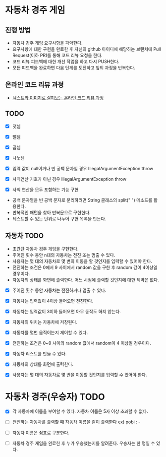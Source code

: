 # 자동차 경주 게임

## 진행 방법

- 자동차 경주 게임 요구사항을 파악한다.
- 요구사항에 대한 구현을 완료한 후 자신의 github 아이디에 해당하는 브랜치에 Pull Request(이하 PR)를 통해 코드 리뷰 요청을 한다.
- 코드 리뷰 피드백에 대한 개선 작업을 하고 다시 PUSH한다.
- 모든 피드백을 완료하면 다음 단계를 도전하고 앞의 과정을 반복한다.

## 온라인 코드 리뷰 과정

- [텍스트와 이미지로 살펴보는 온라인 코드 리뷰 과정](https://github.com/next-step/nextstep-docs/tree/master/codereview)

## TODO

- [x] 덧셈

- [x] 뺄셈

- [x] 곱셈

- [x] 나눗셈

- [x] 입력 값이 null이거나 빈 공백 문자일 경우 IllegalArgumentException throw

- [x] 사칙연산 기호가 아닌 경우 IllegalArgumentException throw

- [x] 사칙 연산을 모두 포함하는 기능 구현

- 공백 문자열을 빈 공백 문자로 분리하려면 String 클래스의 split(" ") 메소드를 활용한다.
- 반복적인 패턴을 찾아 반복문으로 구현한다.
- 테스트할 수 있는 단위로 나누어 구현 목록을 만든다.

## 자동차 TODO

- 초간단 자동차 경주 게임을 구현한다.
- 주어진 횟수 동안 n대의 자동차는 전진 또는 멈출 수 있다.
- 사용자는 몇 대의 자동차로 몇 번의 이동을 할 것인지를 입력할 수 있어야 한다.
- 전진하는 조건은 0에서 9 사이에서 random 값을 구한 후 random 값이 4이상일 경우이다.
- 자동차의 상태를 화면에 출력한다. 어느 시점에 출력할 것인지에 대한 제약은 없다.




- [x] 주어진 횟수 동안 자동차는 전진하거나 멈출 수 있다.
- [x] 자동차는 입력값이 4이상 들어오면 전진한다.
- [x] 자동차는 입력값이 3이하 들어오면 아무 동작도 하지 않는다.


- [x] 자동차의 위치는 자동차에 저장된다.
- [x] 자동차를 몇번 움직이는지 제어할 수 있다.

- [x] 전진하는 조건은 0~9 사이의 random 값에서 random이 4 이상일 경우이다.

- [x] 자동차 리스트를 만들 수 있다.

- [x] 자동차의 상태를 화면에 출력한다.
- [x] 사용자는 몇 대의 자동차로 몇 번을 이동할 것인지를 입력할 수 있어야 한다.

# 자동차 경주(우승자) TODO

- [x] 각 자동차에 이름을 부여할 수 있다. 자동차 이름은 5자 이상 초과할 수 없다.
- [ ] 전진하는 자동차를 출력할 때 자동차 이름을 같이 출력한다
ex) pobi : -
  
- [ ] 자동차 이름은 쉼표로 구분한다.
- [ ] 자동차 경주 게임을 완료한 후 누가 우승했는지를 알려준다. 우승자는 한 명일 수 있다.